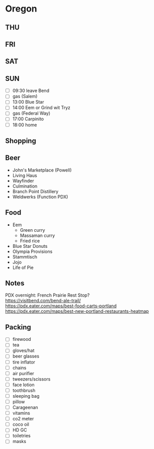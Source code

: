 # Oregon

## THU
## FRI
## SAT
## SUN
- [ ] 09:30	leave Bend
- [ ] gas (Salem)
- [ ] 13:00	Blue Star
- [ ] 14:00	Eem or Grind wit Tryz
- [ ] gas (Federal Way)
- [ ] 17:00	Carpinito
- [ ] 18:00	home

## Shopping  

## Beer

* John's Marketplace (Powell)
* Living Haus
* Wayfinder
* Culmination
* Branch Point Distillery
* Weldwerks (Function PDX)

## Food

* Eem
	- Green curry
	- Massaman curry
	- Fried rice
* Blue Star Donuts
* Olympia Provisions
* Stammtisch
* Jojo
* Life of Pie

## Notes  

PDX overnight: French Prairie Rest Stop?  
https://visitbend.com/bend-ale-trail/  
https://pdx.eater.com/maps/best-food-carts-portland  
https://pdx.eater.com/maps/best-new-portland-restaurants-heatmap  

## Packing
- [ ] firewood
- [ ] tea
- [ ] gloves/hat
- [ ] beer glasses
- [ ] tire inflator
- [ ] chains
- [ ] air purifier
- [ ] tweezers/scissors
- [ ] face lotion
- [ ] toothbrush
- [ ] sleeping bag
- [ ] pillow
- [ ] Carageenan
- [ ] vitamins
- [ ] co2 meter
- [ ] coco oil
- [ ] HD GC
- [ ] toiletries
- [ ] masks
